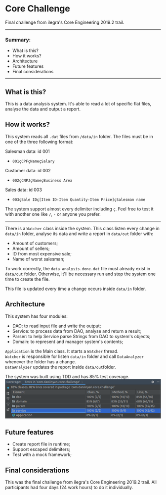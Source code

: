 # Core Challenge
Final challenge from ilegra's Core Engineering 2019.2 trail.

---
### Summary:
- What is this?
- How it works?
- Architecture
- Future features
- Final considerations
---

## What is this?
This is a data analysis system. It's able to read a lot of specific flat files, analyse the data and output a report. 

## How it works?
This system reads all `.dat` files from `/data/in` folder. 
The files must be in one of the three following format:
<br>

Salesman data: id 001 <br>
- `001çCPFçNameçSalary`

Customer data: id 002 <br>
- `002çCNPJçNameçBusiness Area`

Sales data: id 003 <br>
- `003çSale IDç[Item ID-Item Quantity-Item Price]çSalesman name`

The system support almost every delimiter including `ç`. Feel free to test it with another one like `/`, `-` or anyone you prefer.

---
There is a `Watcher` class inside the system. 
This class listen every change in `data/in` folder, analyse its data and write a report in `data/out` folder with:
- Amount of customers;
- Amount of sellers;
- ID from most expensive sale;
- Name of worst salesman;

To work correctly, the `data_analysis.done.dat` file must already exist in `data/out` folder. 
Otherwise, it'll be necessary run and stop the system one time to create the file.

This file is updated every time a change occurs inside `data/in` folder. 


## Architecture
This system has four modules: <br>
- DAO: to read input file and write the output;
- Service: to process data from DAO, analyse and return a result;
- Parser: to help Service parse Strings from DAO to system's objects;
- Domain: to represent and manager system's contents;

`Application` is the Main class. It starts a `Watcher` thread. <br>
`Watcher` is responsible for listen `data/in` folder and call `DataAnalyzer` whenever the folder has a change. <br>
`DataAnalyzer` updates the report inside `data/out`folder.

The system was built using TDD and has 85% test coverage.
<img src="images/TestCoverage.png">

## Future features
- Create report file in runtime;
- Support escaped delimiters;
- Test with a mock framework;

## Final considerations
This was the final challenge from ilegra's Core Engineering 2019.2 trail. 
All participants had four days (24 work hours) to do it individually. 
